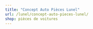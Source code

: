 ```yaml
---
title: "Concept Auto Pièces Lunel"
url: /lunel/concept-auto-pieces-lunel/
shop: pièces de voitures
---
```

